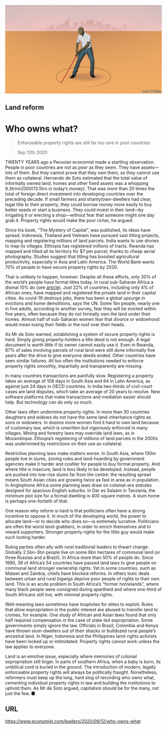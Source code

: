 ![](./images/20200912_LDD002_1.jpg)

## Land reform

# Who owns what?

> Enforceable property rights are still far too rare in poor countries

> Sep 12th 2020

TWENTY YEARS ago a Peruvian economist made a startling observation. People in poor countries are not as poor as they seem. They have assets—lots of them. But they cannot prove that they own them, so they cannot use them as collateral. Hernando de Soto estimated that the total value of informally owned land, homes and other fixed assets was a whopping $9.3trn in 2000 ($13.5trn in today’s money). That was more than 20 times the total of foreign direct investment into developing countries over the preceding decade. If small farmers and shantytown-dwellers had clear, legal title to their property, they could borrow money more easily to buy better seeds or start a business. They could invest in their land—by irrigating it or erecting a shop—without fear that someone might one day grab it. Property rights would make the poor richer, he argued.

Since his book, “The Mystery of Capital”, was published, its ideas have spread. Indonesia, Thailand and Vietnam have pursued vast titling projects, mapping and registering millions of land parcels. India wants to use drones to map its villages. Ethiopia has registered millions of tracts. Rwanda has mapped and titled all its territory for $7 per parcel, thanks to cheap aerial photography. Studies suggest that titling has boosted agricultural productivity, especially in Asia and Latin America. The World Bank wants 70% of people to have secure property rights by 2030.

That is unlikely to happen, however. Despite all these efforts, only 30% of the world’s people have formal titles today. In rural sub-Saharan Africa a dismal 10% do (see [article](https://www.economist.com//middle-east-and-africa/2020/09/12/the-quest-for-secure-property-rights-in-africa)). Just 22% of countries, including only 4% of African ones, have mapped and registered the private land in their capital cities. As covid-19 destroys jobs, there has been a global upsurge in evictions and home demolitions, says the UN. Some 1bn people, nearly one in five adults, according to another survey, fear they will be evicted within five years, often because they do not formally own the land under their homes. Almost half of sub-Saharan women fear that divorce or widowhood would mean losing their fields or the roof over their heads.

As Mr de Soto warned, establishing a system of secure property rights is hard. Simply giving property-holders a title deed is not enough. A legal document is worth little if its owner cannot easily use it. Even in Rwanda, 87% of sales involving parcels of rural land were still done informally five years after the drive to give everyone deeds ended. Other countries have seen similar failures. All too often the institutions needed to enforce property rights smoothly, impartially and transparently are missing.

In many countries transactions are painfully slow. Registering a property takes an average of 108 days in South Asia and 64 in Latin America, as against just 24 days in OECD countries. In India two-thirds of civil-court cases are land disputes, which take an average of 20 years to resolve. New software platforms that make transactions and mediation easier should help. But technology can do only so much.

Other laws often undermine property rights. In more than 30 countries daughters and widows do not have the same land-inheritance rights as sons or widowers. In dozens more women find it hard to own land because of customary law, which is unwritten but vigorously enforced in many villages. Mining and forestry laws may override land laws, as in Mozambique. Ethiopia’s registering of millions of land parcels in the 2000s was undermined by restrictions on their use as collateral.

Restrictive planning laws make matters worse. In South Asia, where 130m people live in slums, zoning rules and land-hoarding by government agencies make it harder and costlier for people to buy formal property. And where title is insecure, land is less likely to be developed. Instead, people are pushed into low-rise slums far from the centre: the resulting sprawl means South Asian cities are growing twice as fast in area as in population. In Anglophone Africa some planning laws draw on colonial-era statutes designed for spacious English suburbs. In Dar es Salaam in Tanzania, the minimum plot size for a formal dwelling is 400 square metres. A slum home is perhaps one-fortieth of that.

One reason why reform is hard is that politicians often have a strong incentive to oppose it. In much of the developing world, the power to allocate land—or to decide who does so—is extremely lucrative. Politicians are often the worst land-grabbers, in order to enrich themselves and to reward supporters. Stronger property rights for the little guy would make such looting harder.

Ruling parties often ally with rural traditional leaders to thwart change. Globally 2.5bn-3bn people live on some 6bn hectares of communal land (or three Russias and a Brazil). In Africa more than 50% of people do. Since 1990, 39 of Africa’s 54 countries have passed land laws to give people on communal land stronger ownership rights. Yet in some countries, such as Malawi and Zambia, chiefs have blocked reforms. In others toxic deals between urban and rural bigwigs deprive poor people of rights to their own land. This is an acute problem in South Africa’s “former homelands”, where many black people were consigned during apartheid and where one-third of South Africans still live, with minimal property rights.

Well-meaning laws sometimes have loopholes for elites to exploit. Rules that allow expropriation in the public interest are abused to transfer land to cronies, for example. One study of African and Asian laws found that only half required compensation in the case of state-led expropriation. Some governments simply ignore the law. Officials in Brazil, Colombia and Kenya have thrown slum-dwellers out of their shacks or bulldozed rural people’s ancestral land. In Niger, Indonesia and the Philippines land-rights activists have been locked up or intimidated. Property rights cannot work unless the law applies to everyone.

Land is an emotive issue, especially where memories of colonial expropriation still linger. In parts of southern Africa, when a baby is born, its umbilical cord is buried in the ground. The introduction of modern, legally enforceable property rights will always be politically fraught. Nonetheless, reformers must keep up the long, hard slog of recording who owns what, cementing individual property rights in law and building the institutions to uphold them. As Mr de Soto argued, capitalism should be for the many, not just the few. ■

## URL

https://www.economist.com/leaders/2020/09/12/who-owns-what
